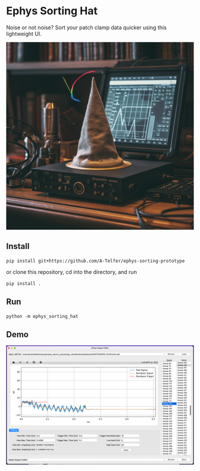 # Ephys Sorting Hat
Noise or not noise? Sort your patch clamp data quicker using this lightweight UI. 

![](docs/assets/ephys_sorting_hat.png)

## Install
```
pip install git+https://github.com/A-Telfer/ephys-sorting-prototype
```
or clone this repository, cd into the directory, and run
```
pip install .
```
## Run
```
python -m ephys_sorting_hat
```

## Demo 
![](docs/assets/demo.png)